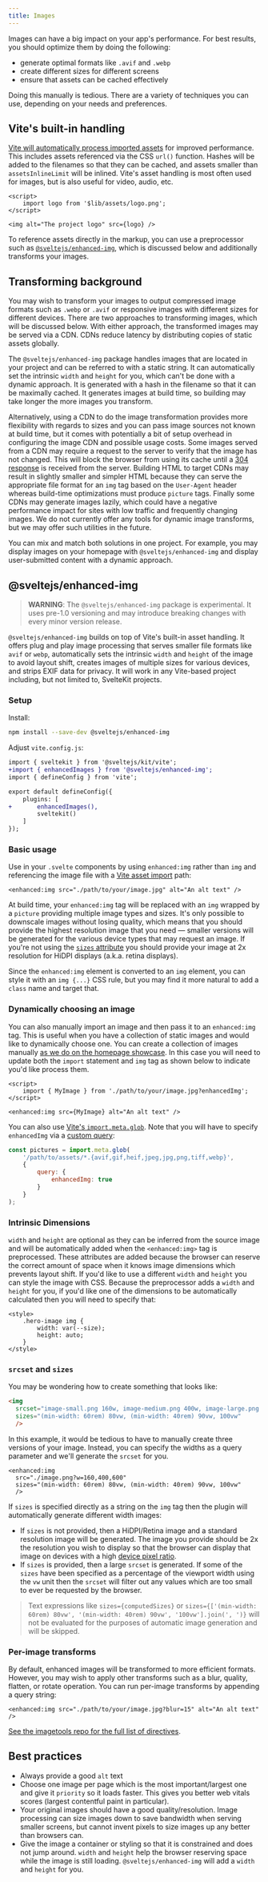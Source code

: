 ```yaml
---
title: Images
---
```


Images can have a big impact on your app's performance. For best results, you should optimize them by doing the following:

- generate optimal formats like `.avif` and `.webp`
- create different sizes for different screens
- ensure that assets can be cached effectively

Doing this manually is tedious. There are a variety of techniques you can use, depending on your needs and preferences.

## Vite's built-in handling

[Vite will automatically process imported assets](https://vitejs.dev/guide/assets.html) for improved performance. This includes assets referenced via the CSS `url()` function. Hashes will be added to the filenames so that they can be cached, and assets smaller than `assetsInlineLimit` will be inlined. Vite's asset handling is most often used for images, but is also useful for video, audio, etc.

```svelte
<script>
	import logo from '$lib/assets/logo.png';
</script>

<img alt="The project logo" src={logo} />
```

To reference assets directly in the markup, you can use a preprocessor such as [`@sveltejs/enhanced-img`](#sveltejs-enhanced-img), which is discussed below and additionally transforms your images.

## Transforming background

You may wish to transform your images to output compressed image formats such as `.webp` or `.avif` or responsive images with different sizes for different devices. There are two approaches to transforming images, which will be discussed below. With either approach, the transformed images may be served via a CDN. CDNs reduce latency by distributing copies of static assets globally.

The `@sveltejs/enhanced-img` package handles images that are located in your project and can be referred to with a static string. It can automatically set the intrinsic `width` and `height` for you, which can't be done with a dynamic approach. It is generated with a hash in the filename so that it can be maximally cached. It generates images at build time, so building may take longer the more images you transform.

Alternatively, using a CDN to do the image transformation provides more flexibility with regards to sizes and you can pass image sources not known at build time, but it comes with potentially a bit of setup overhead in configuring the image CDN and possible usage costs. Some images served from a CDN may require a request to the server to verify that the image has not changed. This will block the browser from using its cache until a [304 response](https://developer.mozilla.org/en-US/docs/Web/HTTP/Status/304) is received from the server. Building HTML to target CDNs may result in slightly smaller and simpler HTML because they can serve the appropriate file format for an `img` tag based on the `User-Agent` header whereas build-time optimizations must produce `picture` tags. Finally some CDNs may generate images lazily, which could have a negative performance impact for sites with low traffic and frequently changing images. We do not currently offer any tools for dynamic image transforms, but we may offer such utilities in the future.

You can mix and match both solutions in one project. For example, you may display images on your homepage with `@sveltejs/enhanced-img` and display user-submitted content with a dynamic approach.

## @sveltejs/enhanced-img

> **WARNING**: The `@sveltejs/enhanced-img` package is experimental. It uses pre-1.0 versioning and may introduce breaking changes with every minor version release.

`@sveltejs/enhanced-img` builds on top of Vite's built-in asset handling. It offers plug and play image processing that serves smaller file formats like `avif` or `webp`, automatically sets the intrinsic `width` and `height` of the image to avoid layout shift, creates images of multiple sizes for various devices, and strips EXIF data for privacy. It will work in any Vite-based project including, but not limited to, SvelteKit projects.

### Setup

Install:

```bash
npm install --save-dev @sveltejs/enhanced-img
```

Adjust `vite.config.js`:

```diff
import { sveltekit } from '@sveltejs/kit/vite';
+import { enhancedImages } from '@sveltejs/enhanced-img';
import { defineConfig } from 'vite';

export default defineConfig({
	plugins: [
+		enhancedImages(),
		sveltekit()
	]
});
```

### Basic usage

Use in your `.svelte` components by using `enhanced:img` rather than `img` and referencing the image file with a [Vite asset import](https://vitejs.dev/guide/assets.html#static-asset-handling) path:

```svelte
<enhanced:img src="./path/to/your/image.jpg" alt="An alt text" />
```

At build time, your `enhanced:img` tag will be replaced with an `img` wrapped by a `picture` providing multiple image types and sizes. It's only possible to downscale images without losing quality, which means that you should provide the highest resolution image that you need — smaller versions will be generated for the various device types that may request an image. If you're not using the [`sizes` attribute](#sveltejs-enhanced-img-srcset-and-sizes) you should provide your image at 2x resolution for HiDPI displays (a.k.a. retina displays).

Since the `enhanced:img` element is converted to an `img` element, you can style it with an `img {...}` CSS rule, but you may find it more natural to add a `class` name and target that.

### Dynamically choosing an image

You can also manually import an image and then pass it to an `enhanced:img` tag. This is useful when you have a collection of static images and would like to dynamically choose one. You can create a collection of images manually [as we do on the homepage showcase](https://github.com/sveltejs/kit/blob/master/sites/kit.svelte.dev/src/routes/home/Showcase.svelte). In this case you will need to update both the `import` statement and `img` tag as shown below to indicate you'd like process them.

```svelte
<script>
	import { MyImage } from './path/to/your/image.jpg?enhancedImg';
</script>

<enhanced:img src={MyImage} alt="An alt text" />
```

You can also use [Vite's `import.meta.glob`](https://vitejs.dev/guide/features.html#glob-import). Note that you will have to specify `enhancedImg` via a [custom query](https://vitejs.dev/guide/features.html#custom-queries):

```js
const pictures = import.meta.glob(
	'/path/to/assets/*.{avif,gif,heif,jpeg,jpg,png,tiff,webp}',
	{
		query: {
			enhancedImg: true
		}
	}
);
```

### Intrinsic Dimensions

`width` and `height` are optional as they can be inferred from the source image and will be automatically added when the `<enhanced:img>` tag is preprocessed. These attributes are added because the browser can reserve the correct amount of space when it knows image dimensions which prevents layout shift. If you'd like to use a different `width` and `height` you can style the image with CSS. Because the preprocessor adds a `width` and `height` for you, if you'd like one of the dimensions to be automatically calculated then you will need to specify that:

```svelte
<style>
	.hero-image img {
		width: var(--size);
		height: auto;
	}
</style>
```

### `srcset` and `sizes`

You may be wondering how to create something that looks like:

```html
<img
  srcset="image-small.png 160w, image-medium.png 400w, image-large.png 600w"
  sizes="(min-width: 60rem) 80vw, (min-width: 40rem) 90vw, 100vw"
  />
```

In this example, it would be tedious to have to manually create three versions of your image. Instead, you can specify the widths as a query parameter and we'll generate the `srcset` for you.

```svelte
<enhanced:img
  src="./image.png?w=160,400,600"
  sizes="(min-width: 60rem) 80vw, (min-width: 40rem) 90vw, 100vw"
  />
```

If `sizes` is specified directly as a string on the `img` tag then the plugin will automatically generate different width images:
- If `sizes` is not provided, then a HiDPI/Retina image and a standard resolution image will be generated. The image you provide should be 2x the resolution you wish to display so that the browser can display that image on devices with a high [device pixel ratio](https://developer.mozilla.org/en-US/docs/Web/API/Window/devicePixelRatio).
- If `sizes` is provided, then a large `srcset` is generated. If some of the `sizes` have been specified as a percentage of the viewport width using the `vw` unit then the `srcset` will filter out any values which are too small to ever be requested by the browser.

> Text expressions like `sizes={computedSizes}` or `sizes={['(min-width: 60rem) 80vw', '(min-width: 40rem) 90vw', '100vw'].join(', ')}` will not be evaluated for the purposes of automatic image generation and will be skipped.

### Per-image transforms

By default, enhanced images will be transformed to more efficient formats. However, you may wish to apply other transforms such as a blur, quality, flatten, or rotate operation. You can run per-image transforms by appending a query string:

```svelte
<enhanced:img src="./path/to/your/image.jpg?blur=15" alt="An alt text" />
```

[See the imagetools repo for the full list of directives](https://github.com/JonasKruckenberg/imagetools/blob/main/docs/directives.md).

## Best practices

- Always provide a good `alt` text
- Choose one image per page which is the most important/largest one and give it `priority` so it loads faster. This gives you better web vitals scores (largest contentful paint in particular).
- Your original images should have a good quality/resolution. Image processing can size images down to save bandwidth when serving smaller screens, but cannot invent pixels to size images up any better than browsers can.
- Give the image a container or styling so that it is constrained and does not jump around. `width` and `height` help the browser reserving space while the image is still loading. `@sveltejs/enhanced-img` will add a `width` and `height` for you.
